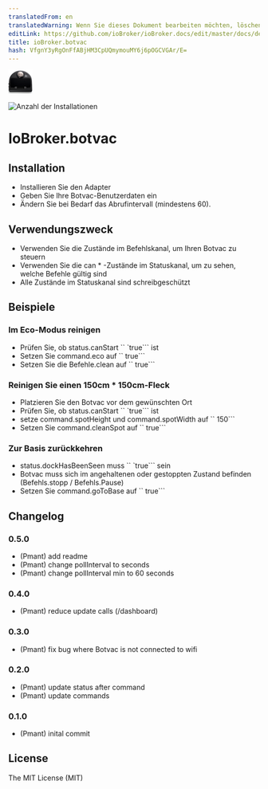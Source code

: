```yaml
---
translatedFrom: en
translatedWarning: Wenn Sie dieses Dokument bearbeiten möchten, löschen Sie bitte das Feld "translationsFrom". Andernfalls wird dieses Dokument automatisch erneut übersetzt
editLink: https://github.com/ioBroker/ioBroker.docs/edit/master/docs/de/adapterref/iobroker.botvac/README.md
title: ioBroker.botvac
hash: VfgnY3yRgOnFfABjHM3CpUQmymouMY6j6pOGCVGAr/E=
---
```

![Logo](../../../en/adapterref/iobroker.botvac/admin/botvac.png)

![Anzahl der Installationen](http://iobroker.live/badges/botvac-stable.svg)

# IoBroker.botvac
## Installation
- Installieren Sie den Adapter
- Geben Sie Ihre Botvac-Benutzerdaten ein
- Ändern Sie bei Bedarf das Abrufintervall (mindestens 60).

## Verwendungszweck
- Verwenden Sie die Zustände im Befehlskanal, um Ihren Botvac zu steuern
- Verwenden Sie die can * -Zustände im Statuskanal, um zu sehen, welche Befehle gültig sind
- Alle Zustände im Statuskanal sind schreibgeschützt

## Beispiele
### Im Eco-Modus reinigen
- Prüfen Sie, ob status.canStart `` `true``` ist
- Setzen Sie command.eco auf `` true```
- Setzen Sie die Befehle.clean auf `` true```

### Reinigen Sie einen 150cm * 150cm-Fleck
- Platzieren Sie den Botvac vor dem gewünschten Ort
- Prüfen Sie, ob status.canStart `` `true``` ist
- setze command.spotHeight und command.spotWidth auf `` 150```
- Setzen Sie command.cleanSpot auf `` true```

### Zur Basis zurückkehren
- status.dockHasBeenSeen muss `` `true``` sein
- Botvac muss sich im angehaltenen oder gestoppten Zustand befinden (Befehls.stopp / Befehls.Pause)
- Setzen Sie command.goToBase auf `` true```

## Changelog
### 0.5.0
- (Pmant) add readme
- (Pmant) change pollInterval to seconds
- (Pmant) change pollInterval min to 60 seconds

### 0.4.0
- (Pmant) reduce update calls (/dashboard)

### 0.3.0
- (Pmant) fix bug where Botvac is not connected to wifi

### 0.2.0
- (Pmant) update status after command
- (Pmant) update commands 

### 0.1.0
- (Pmant) inital commit

## License
The MIT License (MIT)